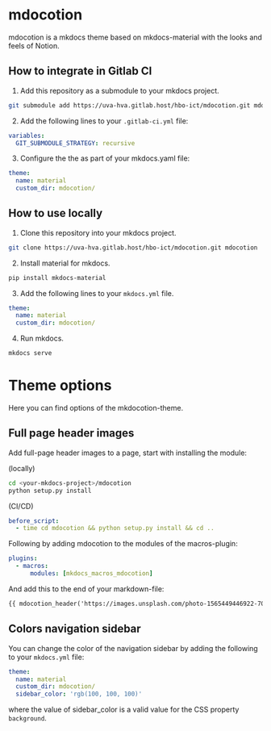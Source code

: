 # mdocotion

mdocotion is a mkdocs theme based on mkdocs-material with the looks and feels of Notion.

## How to integrate in Gitlab CI

1. Add this repository as a submodule to your mkdocs project.

```bash
git submodule add https://uva-hva.gitlab.host/hbo-ict/mdocotion.git mdocotion
```

2. Add the following lines to your `.gitlab-ci.yml` file:

```yaml
variables:
  GIT_SUBMODULE_STRATEGY: recursive
```

3. Configure the the as part of your mkdocs.yaml file:

```yaml
theme:
  name: material
  custom_dir: mdocotion/
```

## How to use locally

1. Clone this repository into your mkdocs project.

```bash
git clone https://uva-hva.gitlab.host/hbo-ict/mdocotion.git mdocotion
```

2. Install material for mkdocs.

```bash
pip install mkdocs-material
```

3. Add the following lines to your `mkdocs.yml` file.

```yaml
theme:
  name: material
  custom_dir: mdocotion/
```

4. Run mkdocs.

```bash
mkdocs serve
```

# Theme options

Here you can find options of the mkdocotion-theme.

## Full page header images

Add full-page header images to a page, start with installing the module:

(locally)
```bash
cd <your-mkdocs-project>/mdocotion
python setup.py install
```

(CI/CD)
```yaml
before_script:
  - time cd mdocotion && python setup.py install && cd ..
```


Following by adding mdocotion to the modules of the macros-plugin:

```yaml
plugins:
  - macros:
      modules: [mkdocs_macros_mdocotion]
```

And add this to the end of your markdown-file:

```markdown
{{ mdocotion_header('https://images.unsplash.com/photo-1565449446922-702749bcaf1b?ixlib=rb-4.0.3&ixid=M3wxMjA3fDB8MHxwaG90by1wYWdlfHx8fGVufDB8fHx8fA%3D%3D&auto=format&fit=crop&w=1931&q=80') }}
```

## Colors navigation sidebar

You can change the color of the navigation sidebar by adding the following to your `mkdocs.yml` file:

```yaml
theme:
  name: material
  custom_dir: mdocotion/
  sidebar_color: 'rgb(100, 100, 100)'
```

where the value of sidebar_color is a valid value for the CSS property `background`.